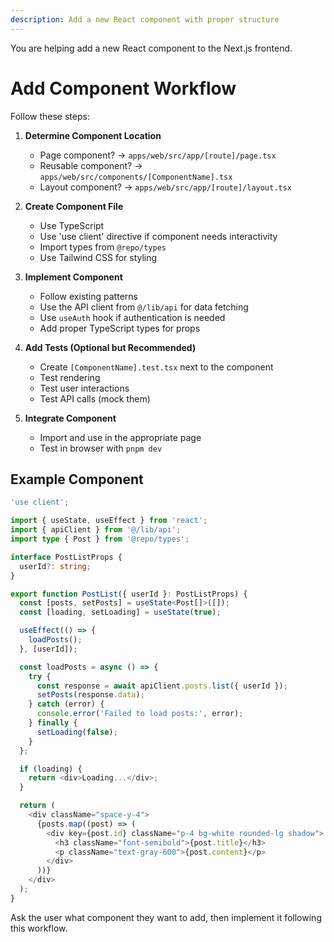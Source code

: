 ```yaml
---
description: Add a new React component with proper structure
---
```


You are helping add a new React component to the Next.js frontend.

# Add Component Workflow

Follow these steps:

1. **Determine Component Location**
   - Page component? → `apps/web/src/app/[route]/page.tsx`
   - Reusable component? → `apps/web/src/components/[ComponentName].tsx`
   - Layout component? → `apps/web/src/app/[route]/layout.tsx`

2. **Create Component File**
   - Use TypeScript
   - Use 'use client' directive if component needs interactivity
   - Import types from `@repo/types`
   - Use Tailwind CSS for styling

3. **Implement Component**
   - Follow existing patterns
   - Use the API client from `@/lib/api` for data fetching
   - Use `useAuth` hook if authentication is needed
   - Add proper TypeScript types for props

4. **Add Tests (Optional but Recommended)**
   - Create `[ComponentName].test.tsx` next to the component
   - Test rendering
   - Test user interactions
   - Test API calls (mock them)

5. **Integrate Component**
   - Import and use in the appropriate page
   - Test in browser with `pnpm dev`

## Example Component

```typescript
'use client';

import { useState, useEffect } from 'react';
import { apiClient } from '@/lib/api';
import type { Post } from '@repo/types';

interface PostListProps {
  userId?: string;
}

export function PostList({ userId }: PostListProps) {
  const [posts, setPosts] = useState<Post[]>([]);
  const [loading, setLoading] = useState(true);

  useEffect(() => {
    loadPosts();
  }, [userId]);

  const loadPosts = async () => {
    try {
      const response = await apiClient.posts.list({ userId });
      setPosts(response.data);
    } catch (error) {
      console.error('Failed to load posts:', error);
    } finally {
      setLoading(false);
    }
  };

  if (loading) {
    return <div>Loading...</div>;
  }

  return (
    <div className="space-y-4">
      {posts.map((post) => (
        <div key={post.id} className="p-4 bg-white rounded-lg shadow">
          <h3 className="font-semibold">{post.title}</h3>
          <p className="text-gray-600">{post.content}</p>
        </div>
      ))}
    </div>
  );
}
```

Ask the user what component they want to add, then implement it following this workflow.
